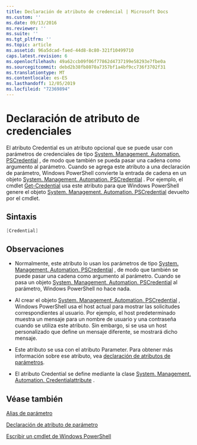```yaml
---
title: Declaración de atributo de credencial | Microsoft Docs
ms.custom: ''
ms.date: 09/13/2016
ms.reviewer: ''
ms.suite: ''
ms.tgt_pltfrm: ''
ms.topic: article
ms.assetid: 96a5dcad-faed-44d8-8c80-321f10499710
caps.latest.revision: 6
ms.openlocfilehash: 49a62ccb09f06f77862d4737199e58293e7fbe0a
ms.sourcegitcommit: debd2b38fb8070a7357bf1a4bf9cc736f3702f31
ms.translationtype: MT
ms.contentlocale: es-ES
ms.lasthandoff: 12/05/2019
ms.locfileid: "72369894"
---
```

# <a name="credential-attribute-declaration"></a>Declaración de atributo de credenciales

El atributo Credential es un atributo opcional que se puede usar con parámetros de credenciales de tipo [System. Management. Automation. PSCredential](/dotnet/api/System.Management.Automation.PSCredential) , de modo que también se pueda pasar una cadena como argumento al parámetro. Cuando se agrega este atributo a una declaración de parámetro, Windows PowerShell convierte la entrada de cadena en un objeto [System. Management. Automation. PSCredential](/dotnet/api/System.Management.Automation.PSCredential) . Por ejemplo, el cmdlet [Get-Credential](/powershell/module/Microsoft.PowerShell.Security/Get-Credential) usa este atributo para que Windows PowerShell genere el objeto [System. Management. Automation. PSCredential](/dotnet/api/System.Management.Automation.PSCredential) devuelto por el cmdlet.

## <a name="syntax"></a>Sintaxis

```csharp
[Credential]
```

## <a name="remarks"></a>Observaciones

- Normalmente, este atributo lo usan los parámetros de tipo [System. Management. Automation. PSCredential](/dotnet/api/System.Management.Automation.PSCredential) , de modo que también se puede pasar una cadena como argumento al parámetro. Cuando se pasa un objeto [System. Management. Automation. PSCredential](/dotnet/api/System.Management.Automation.PSCredential) al parámetro, Windows PowerShell no hace nada.

- Al crear el objeto [System. Management. Automation. PSCredential](/dotnet/api/System.Management.Automation.PSCredential) , Windows PowerShell usa el host actual para mostrar las solicitudes correspondientes al usuario. Por ejemplo, el host predeterminado muestra un mensaje para un nombre de usuario y una contraseña cuando se utiliza este atributo. Sin embargo, si se usa un host personalizado que define un mensaje diferente, se mostrará dicho mensaje.

- Este atributo se usa con el atributo Parameter. Para obtener más información sobre ese atributo, vea [declaración de atributos de parámetros](./parameter-attribute-declaration.md).

- El atributo Credential se define mediante la clase [System. Management. Automation. Credentialattribute](/dotnet/api/System.Management.Automation.CredentialAttribute) .

## <a name="see-also"></a>Véase también

[Alias de parámetro](./parameter-aliases.md)

[Declaración de atributo de parámetro](./parameter-attribute-declaration.md)

[Escribir un cmdlet de Windows PowerShell](./writing-a-windows-powershell-cmdlet.md)

